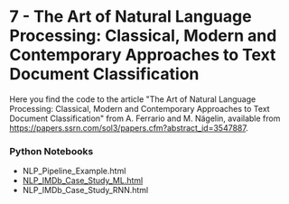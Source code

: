 # 7 - The Art of Natural Language Processing: Classical, Modern and Contemporary Approaches to Text Document Classification

Here you find the code to the article "The Art of Natural Language Processing: Classical, Modern and Contemporary Approaches to Text Document Classification" from A. Ferrario and M. Nägelin, available from https://papers.ssrn.com/sol3/papers.cfm?abstract_id=3547887.

### Python Notebooks
- NLP_Pipeline_Example.html
- [NLP_IMDb_Case_Study_ML.html](https://htmlpreview.github.io/?https://github.com/JSchelldorfer/ActuarialDataScience/blob/master/7%20-%20The%20Art%20of%20Natural%20Language%20Processing/NLP_IMDb_Case_Study_ML.html)
- NLP_IMDb_Case_Study_RNN.html
